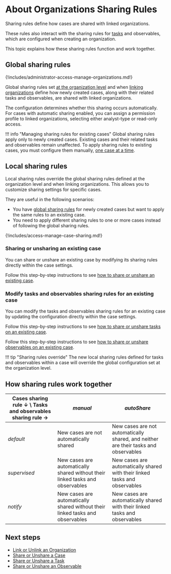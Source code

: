 # About Organizations Sharing Rules

Sharing rules define how cases are shared with linked organizations.

These rules also interact with the sharing rules for [tasks](../../user-guides/analyst-corner/tasks/about-a-task.md) and observables, which are configured when creating an organization.

This topic explains how these sharing rules function and work together.

## Global sharing rules

{!includes/administrator-access-manage-organizations.md!}

Global sharing rules set [at the organization level](create-an-organization.md) and when [linking organizations](link-an-organization.md) define how newly created cases, along with their related tasks and observables, are shared with linked organizations.

The configuration determines whether this sharing occurs automatically. For cases with automatic sharing enabled, you can assign a permission profile to linked organizations, selecting either analyst-type or read-only access.

!!! info "Managing sharing rules for existing cases"
    Global sharing rules apply only to newly created cases. Existing cases and their related tasks and observables remain unaffected. To apply sharing rules to existing cases, you must configure them manually, [one case at a time](#local-sharing-rules).

## Local sharing rules

Local sharing rules override the global sharing rules defined at the organization level and when linking organizations. This allows you to customize sharing settings for specific cases.

They are useful in the following scenarios:

* You have [global sharing rules](../../../administration/organizations/about-organizations-sharing-rules.md#global-sharing-rules) for newly created cases but want to apply the same rules to an existing case.
* You need to apply different sharing rules to one or more cases instead of following the global sharing rules.

{!includes/access-manage-case-sharing.md!}

### Sharing or unsharing an existing case

You can share or unshare an existing case by modifying its sharing rules directly within the case settings. 

Follow this step-by-step instructions to see [how to share or unshare an existing case](../../user-guides/analyst-corner/cases/share-a-case.md).

### Modify tasks and observables sharing rules for an existing case

You can modify the tasks and observables sharing rules for an existing case by updating the configuration directly within the case settings.

Follow this step-by-step instructions to see [how to share or unshare tasks on an existing case](../../user-guides/analyst-corner/tasks/share-unshare-a-task.md.md).

Follow this step-by-step instructions to see [how to share or unshare observables on an existing case](../../user-guides/analyst-corner/cases/share-unshare-an-observable.md).

!!! tip "Sharing rules override"
    The new local sharing rules defined for tasks and observables within a case will override the global configuration set at the organization level.

## How sharing rules work together

| Cases sharing rule ↓ \ Tasks and observables sharing rule → | *manual* | *autoShare* |
|----------------------------------------------------------|--------------------------------------|--------------------------------------|
| *default* | New cases are not automatically shared | New cases are not automatically shared, and neither are their tasks and observables |
| *supervised* | New cases are automatically shared without their linked tasks and observables| New cases are automatically shared with their linked tasks and observables |
| *notify* | New cases are automatically shared without their linked tasks and observables| New cases are automatically shared with their linked tasks and observables |

## Next steps

* [Link or Unlink an Organization](link-unlink-an-organization.md)
* [Share or Unshare a Case](share-unshare-a-case.md)
* [Share or Unshare a Task](../tasks/share-unshare-a-task.md)
* [Share or Unshare an Observable](share-unshare-an-observable.md)